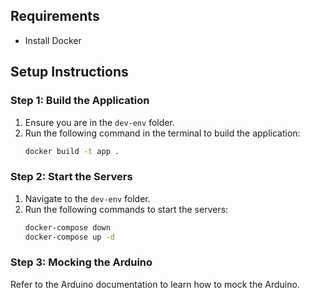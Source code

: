 ## Requirements

- Install Docker

## Setup Instructions

### Step 1: Build the Application

1. Ensure you are in the `dev-env` folder.
2. Run the following command in the terminal to build the application:
   ```sh
   docker build -t app .
   ```

### Step 2: Start the Servers

1. Navigate to the `dev-env` folder.
2. Run the following commands to start the servers:
   ```sh
   docker-compose down
   docker-compose up -d
   ```

### Step 3: Mocking the Arduino

Refer to the Arduino documentation to learn how to mock the Arduino.